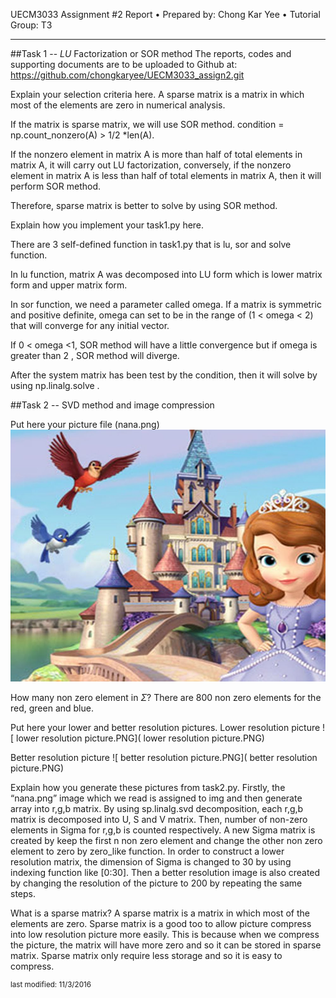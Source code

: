 UECM3033 Assignment #2 Report
•	Prepared by: Chong Kar Yee
•	Tutorial Group: T3
________________________________________
##Task 1 -- $LU$ Factorization or SOR method
The reports, codes and supporting documents are to be uploaded to Github at:
https://github.com/chongkaryee/UECM3033_assign2.git


Explain your selection criteria here. A sparse matrix is a matrix in which most of the elements are zero in numerical analysis. 

If the matrix is sparse matrix, we will use SOR method. condition = np.count_nonzero(A) > 1/2 *len(A). 

If the nonzero element in matrix A is more than half of total elements in matrix A, it will carry out LU factorization, conversely, if the nonzero element in matrix A is less than half of total elements in matrix A, then it will perform SOR method. 

Therefore, sparse matrix is better to solve by using SOR method.


Explain how you implement your task1.py here.

There are 3 self-defined function in task1.py that is lu, sor and solve function. 

In lu function, matrix A was decomposed into LU form which is lower matrix form and upper matrix form. 

In sor function, we need a parameter called omega. If a matrix is symmetric and positive definite, omega can set to be in the range of (1 < omega < 2) that will converge for any initial vector. 

If 0 < omega <1, SOR method will have a little convergence but if omega is greater than 2 , SOR method will diverge. 

After the system matrix has been test by the condition, then it will solve by using np.linalg.solve .


##Task 2 -- SVD method and image compression

Put here your picture file (nana.png)
![ nana.jpg]( nana.jpg)
  
  
How many non zero element in $\Sigma$?
There are 800 non zero elements for the red, green and blue.


Put here your lower and better resolution pictures. 
Lower resolution picture
![ lower resolution picture.PNG]( lower resolution picture.PNG)
 
 

Better resolution picture
![ better resolution picture.PNG]( better resolution picture.PNG)



Explain how you generate these pictures from task2.py.
Firstly, the “nana.png” image which we read is assigned to img and then generate array into r,g,b matrix. By using sp.linalg.svd decomposition, each r,g,b matrix is decomposed into U, S and V matrix. Then, number of non-zero elements in Sigma for r,g,b is counted respectively. A new Sigma matrix is created by keep the first n non zero element and change the other non zero element to zero by zero_like function. In order to construct a lower resolution matrix, the dimension of Sigma is changed to 30 by using indexing function like [0:30]. Then a better resolution image is also created by changing the resolution of the picture to 200 by repeating the same steps. 


What is a sparse matrix?
A sparse matrix is a matrix in which most of the elements are zero. Sparse matrix is a good too to allow picture compress into low resolution picture more easily. This is because when we compress the picture, the matrix will have more zero and so it can be stored in sparse matrix. Sparse matrix only require less storage and so it is easy to compress. 


<sup>last modified: 11/3/2016</sup>
